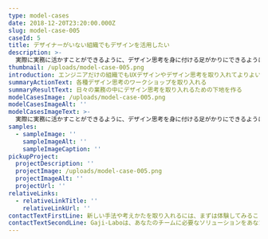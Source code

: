 ```yaml
---
type: model-cases
date: 2018-12-20T23:20:00.000Z
slug: model-case-005
caseId: 5
title: デザイナーがいない組織でもデザインを活用したい
description: >-
  実際に実務に活かすことができるように、デザイン思考を身に付ける足がかりにできるように、体験型のワークショップを提供いたします。入門的な体験版から、実際の課題を解決するための実践編まで、状況に応じてご提供いたします。
thumbnail: /uploads/model-case-005.png
introduction: エンジニアだけの組織でもUXデザインやデザイン思考を取り入れてよりよいものを作りたい。どうすればいいのだろう？
summaryActionText: 各種デザイン思考のワークショップを取り入れる
summaryResultText: 日々の業務の中にデザイン思考を取り入れるための下地を作る
modelCasesImage: /uploads/model-case-005.png
modelCasesImageAlt: ''
modelCasesImageText: >-
  実際に実務に活かすことができるように、デザイン思考を身に付ける足がかりにできるように、体験型のワークショップを提供いたします。入門的な体験版から、実際の課題を解決するための実践編まで、状況に応じてご提供いたします。
samples:
  - sampleImage: ''
    sampleImageAlt: ''
    sampleImageCaption: ''
pickupProject:
  projectDescription: ''
  projectImage: /uploads/model-case-005.png
  projectImageAlt: ''
  projectUrl: ''
relativeLinks:
  - relativeLinkTitle: ''
    relativeLinkUrl: ''
contactTextFirstLine: 新しい手法や考えかたを取り入れるには、まずは体験してみることから。
contactTextSecondLine: Gaji-Laboは、あなたのチームに必要なソリューションをあなたと一緒に考えます。
---
```


